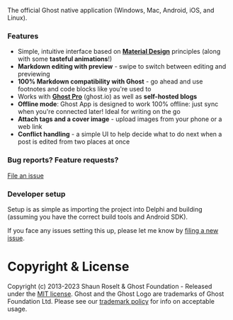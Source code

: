 The official Ghost native application (Windows, Mac, Android, iOS, and Linux).

### Features

- Simple, intuitive interface based on **[Material Design](https://material.google.com/)** principles (along with some **tasteful animations**!)
- **Markdown editing with preview** - swipe to switch between editing and previewing
- **100% Markdown compatibility with Ghost** - go ahead and use footnotes and code blocks like you're used to
- Works with **[Ghost Pro](https://ghost.org/pricing/)** (ghost.io) as well as **self-hosted blogs**
- **Offline mode**: Ghost App is designed to work 100% offline: just sync when you're connected later! Ideal for writing on the go
- **Attach tags and a cover image** - upload images from your phone or a web link
- **Conflict handling** - a simple UI to help decide what to do next when a post is edited from two places at once

### Bug reports? Feature requests?

[File an issue](/CONTRIBUTING.md)

### Developer setup

Setup is as simple as importing the project into Delphi and building (assuming you have the correct build tools and Android SDK).

If you face any issues setting this up, please let me know by [filing a new issue](/issues/new).

# Copyright & License

Copyright (c) 2013-2023 Shaun Roselt & Ghost Foundation - Released under the [MIT license](LICENSE). Ghost and the Ghost Logo are trademarks of Ghost Foundation Ltd. Please see our [trademark policy](https://ghost.org/trademark/) for info on acceptable usage.

